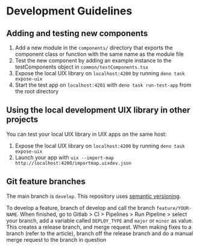 # Development Guidelines

## Adding and testing new components

 1. Add a new module in the `components/` directory that exports the component class or function with the same name as the module file
 2. Test the new component by adding an example instance to the testComponents object in `common/testComponents.tsx`
 4. Expose the local UIX library on `localhost:4200` by running `deno task expose-uix`
 3. Start the test app on `localhost:4201` with `deno task run-test-app` from the root directory

## Using the local development UIX library in other projects

You can test your local UIX library in UIX apps on the same host:
 1. Expose the local UIX library on `localhost:4200` by running `deno task expose-uix`
 2. Launch your app with `uix --import-map http://localhost:4200/importmap.uixdev.json`


## Git feature branches
The main branch is `develop`. This repository uses [semantic versioning](https://medium.com/trendyol-tech/semantic-versioning-and-gitlab-6bcd1e07c0b0).

To develop a feature, branch of develop and call the branch `feature/YOUR-NAME`. When finished, go to Gitlab > CI > Pipelines > Run Pipeline > select your branch, add a variable called `DEPLOY_TYPE` and `major` or `minor` as value.
This creates a release branch, and merge request.
When making fixes to a branch (refer to the article), branch off the release branch and do a manual merge request to the branch in question